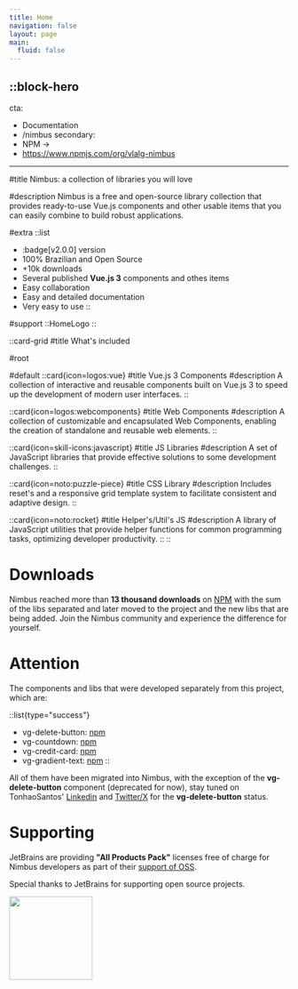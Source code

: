 ```yaml
---
title: Home
navigation: false
layout: page
main:
  fluid: false
---
```


::block-hero
---
cta:
  - Documentation
  - /nimbus
secondary:
  - NPM →
  - https://www.npmjs.com/org/vlalg-nimbus
---

#title
Nimbus: a collection of libraries you will love

#description
Nimbus is a free and open-source library collection that provides ready-to-use Vue.js components and other usable items that you can easily combine to build robust applications.

#extra
  ::list
  - :badge[v2.0.0] version
  - 100% Brazilian and Open Source
  - +10k downloads
  - Several published **Vue.js 3** components and othes items
  - Easy collaboration
  - Easy and detailed documentation
  - Very easy to use
  ::

#support
  ::HomeLogo
::

::card-grid
#title
What's included

#root

#default
  ::card{icon=logos:vue}
  #title
  Vue.js 3 Components
  #description
  A collection of interactive and reusable components built on Vue.js 3 to speed up the development of modern user interfaces.
  ::

  ::card{icon=logos:webcomponents}
  #title
  Web Components
  #description
  A collection of customizable and encapsulated Web Components, enabling the creation of standalone and reusable web elements.
  ::

  ::card{icon=skill-icons:javascript}
  #title
  JS Libraries
  #description
  A set of JavaScript libraries that provide effective solutions to some development challenges.
  ::

  ::card{icon=noto:puzzle-piece}
  #title
  CSS Library
  #description
  Includes reset's and a responsive grid template system to facilitate consistent and adaptive design.
  ::

  ::card{icon=noto:rocket}
  #title
  Helper's/Util's JS
  #description
  A library of JavaScript utilities that provide helper functions for common programming tasks, optimizing developer productivity.
  ::
::

# Downloads

Nimbus reached more than **13 thousand downloads** on [NPM](https://www.npmjs.com/org/vlalg-nimbus) with the sum of the libs separated and later moved to the project and the new libs that are being added. Join the Nimbus community and experience the difference for yourself.

<margin-content size="75"></margin-content>

# Attention

The components and libs that were developed separately from this project, which are:

::list{type="success"}
- vg-delete-button: [npm](https://www.npmjs.com/package/@vemlavaraloucagamers/vg-delete-button)
- vg-countdown: [npm](https://www.npmjs.com/package/@vemlavaraloucagamers/vg-countdown)
- vg-credit-card: [npm](https://www.npmjs.com/package/@vemlavaraloucagamers/vg-credit-card)
- vg-gradient-text: [npm](https://www.npmjs.com/package/@vemlavaraloucagamers/vg-text)
::

All of them have been migrated into Nimbus, with the exception of the **vg-delete-button** component (deprecated for now), stay tuned on TonhaoSantos' [Linkedin](https://www.linkedin.com/in/tonhaosantos/) and [Twitter/X](https://twitter.com/SantosTonhao) for the **vg-delete-button** status.

<margin-content size="75"></margin-content>

# Supporting

JetBrains are providing **"All Products Pack"** licenses free of charge for Nimbus developers as part of their <a href="https://jb.gg/OpenSourceSupport" target="_blank">support of OSS</a>.

Special thanks to JetBrains for supporting open source projects.

<a href="https://jb.gg/OpenSourceSupport" target="_blank">
  <img src="/jb_beam.png" style="width: 150px">
</a>

<margin-content size="75"></margin-content>
